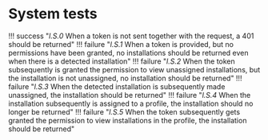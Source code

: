 # System tests

!!! success "_l.S.0_ When a token is not sent together with the request, a 401 should be returned"
!!! failure "_l.S.1_ When a token is provided, but no permissions have been granted, no installations should be returned even when there is a detected installation"
!!! failure "_l.S.2_ When the token subsequently is granted the permission to view unassigned installations, but the installation is not unassigned, no installation should be returned"
!!! failure "_l.S.3_ When the detected installation is subsequently made unassigned, the installation should be returned"
!!! failure "_l.S.4_ When the installation subsequently is assigned to a profile, the installation should no longer be returned"
!!! failure "_l.S.5_ When the token subsequently gets granted the permission to view installations in the profile, the installation should be returned"
